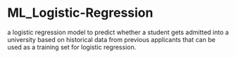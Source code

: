 # ML_Logistic-Regression
a logistic regression model to predict whether a student gets admitted into a university based on historical data from previous applicants that can be used as a training set for logistic regression.
